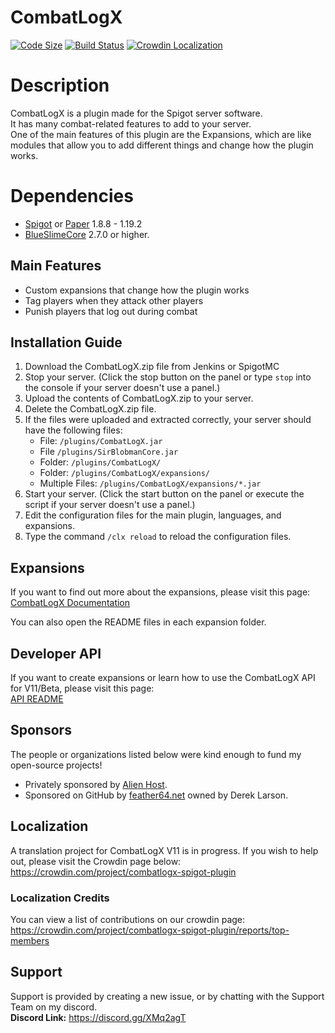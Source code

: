 # CombatLogX

[![Code Size](https://img.shields.io/github/languages/code-size/SirBlobman/CombatLogX)](https://github.com/SirBlobman/CombatLogX/)
[![Build Status](https://jenkins.sirblobman.xyz/job/SirBlobman/job/CombatLogX/badge/icon)](https://jenkins.sirblobman.xyz/job/SirBlobman/job/CombatLogX/)
[![Crowdin Localization](https://badges.crowdin.net/combatlogx-spigot-plugin/localized.svg)](https://crowdin.com/project/combatlogx-spigot-plugin)

# Description

CombatLogX is a plugin made for the Spigot server software.  
It has many combat-related features to add to your server.  
One of the main features of this plugin are the Expansions, which are like modules that allow you to add different
things and change how the plugin works.

# Dependencies

- [Spigot](https://spigotmc.org/) or [Paper](https://papermc.io/) 1.8.8 - 1.19.2
- [BlueSlimeCore](https://jenkins.sirblobman.xyz/job/SirBlobman/job/BlueSlimeCore/) 2.7.0 or higher.

## Main Features

- Custom expansions that change how the plugin works
- Tag players when they attack other players
- Punish players that log out during combat

## Installation Guide

1. Download the CombatLogX.zip file from Jenkins or SpigotMC
2. Stop your server. (Click the stop button on the panel or type `stop` into the console if your server doesn't use a
   panel.)
3. Upload the contents of CombatLogX.zip to your server.
4. Delete the CombatLogX.zip file.
5. If the files were uploaded and extracted correctly, your server should have the following files:
    - File: `/plugins/CombatLogX.jar`
    - File `/plugins/SirBlobmanCore.jar`
    - Folder: `/plugins/CombatLogX/`
    - Folder: `/plugins/CombatLogX/expansions/`
    - Multiple Files: `/plugins/CombatLogX/expansions/*.jar`
6. Start your server. (Click the start button on the panel or execute the script if your server doesn't use a panel.)
7. Edit the configuration files for the main plugin, languages, and expansions.
8. Type the command `/clx reload` to reload the configuration files.

## Expansions

If you want to find out more about the expansions, please visit this page:  
[CombatLogX Documentation](https://www.spigotmc.org/resources/combatlogx.31689/field?field=documentation)

You can also open the README files in each expansion folder.

## Developer API

If you want to create expansions or learn how to use the CombatLogX API for V11/Beta, please visit this page:  
[API README](api/README.MD)

## Sponsors

The people or organizations listed below were kind enough to fund my open-source projects!

- Privately sponsored by [Alien Host](https://alienhost.net).
- Sponsored on GitHub by [feather64.net](https://feather64.net) owned by Derek Larson.

## Localization

A translation project for CombatLogX V11 is in progress. If you wish to help out, please visit the Crowdin page below:  
<https://crowdin.com/project/combatlogx-spigot-plugin>

### Localization Credits

You can view a list of contributions on our crowdin page:
https://crowdin.com/project/combatlogx-spigot-plugin/reports/top-members

## Support

Support is provided by creating a new issue, or by chatting with the Support Team on my discord.  
**Discord Link:** <https://discord.gg/XMq2agT>
